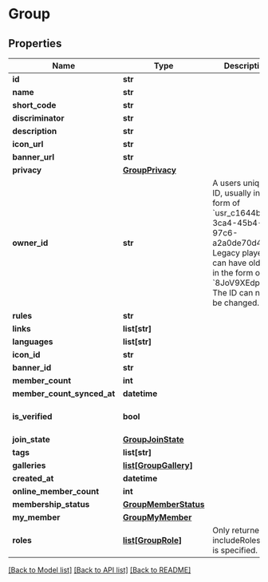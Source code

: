 # Group


## Properties
Name | Type | Description | Notes
------------ | ------------- | ------------- | -------------
**id** | **str** |  | [optional] 
**name** | **str** |  | [optional] 
**short_code** | **str** |  | [optional] 
**discriminator** | **str** |  | [optional] 
**description** | **str** |  | [optional] 
**icon_url** | **str** |  | [optional] 
**banner_url** | **str** |  | [optional] 
**privacy** | [**GroupPrivacy**](GroupPrivacy.md) |  | [optional] 
**owner_id** | **str** | A users unique ID, usually in the form of &#x60;usr_c1644b5b-3ca4-45b4-97c6-a2a0de70d469&#x60;. Legacy players can have old IDs in the form of &#x60;8JoV9XEdpo&#x60;. The ID can never be changed. | [optional] 
**rules** | **str** |  | [optional] 
**links** | **list[str]** |  | [optional] 
**languages** | **list[str]** |  | [optional] 
**icon_id** | **str** |  | [optional] 
**banner_id** | **str** |  | [optional] 
**member_count** | **int** |  | [optional] 
**member_count_synced_at** | **datetime** |  | [optional] 
**is_verified** | **bool** |  | [optional] [default to False]
**join_state** | [**GroupJoinState**](GroupJoinState.md) |  | [optional] 
**tags** | **list[str]** |   | [optional] 
**galleries** | [**list[GroupGallery]**](GroupGallery.md) |   | [optional] 
**created_at** | **datetime** |  | [optional] 
**online_member_count** | **int** |  | [optional] 
**membership_status** | [**GroupMemberStatus**](GroupMemberStatus.md) |  | [optional] 
**my_member** | [**GroupMyMember**](GroupMyMember.md) |  | [optional] 
**roles** | [**list[GroupRole]**](GroupRole.md) | Only returned if ?includeRoles&#x3D;true is specified. | [optional] 

[[Back to Model list]](../README.md#documentation-for-models) [[Back to API list]](../README.md#documentation-for-api-endpoints) [[Back to README]](../README.md)


